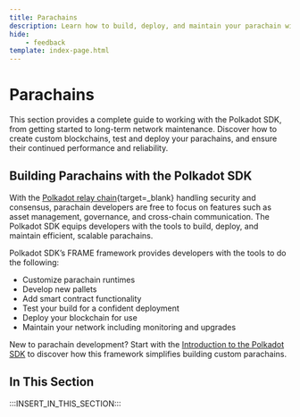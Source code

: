 ```yaml
---
title: Parachains
description: Learn how to build, deploy, and maintain your parachain with the Polkadot SDK, from initial setup through customization, testing, runtime upgrades, and network operations.
hide: 
    - feedback
template: index-page.html
---
```


# Parachains

This section provides a complete guide to working with the Polkadot SDK, from getting started to long-term network maintenance. Discover how to create custom blockchains, test and deploy your parachains, and ensure their continued performance and reliability.

## Building Parachains with the Polkadot SDK

With the [Polkadot relay chain](/polkadot-protocol/architecture/polkadot-chain/){target=\_blank} handling security and consensus, parachain developers are free to focus on features such as asset management, governance, and cross-chain communication. The Polkadot SDK equips developers with the tools to build, deploy, and maintain efficient, scalable parachains.

Polkadot SDK’s FRAME framework provides developers with the tools to do the following:

- Customize parachain runtimes
- Develop new pallets
- Add smart contract functionality
- Test your build for a confident deployment
- Deploy your blockchain for use
- Maintain your network including monitoring and upgrades

New to parachain development? Start with the [Introduction to the Polkadot SDK](/develop/parachains/get-started/intro-polkadot-sdk/) to discover how this framework simplifies building custom parachains.

## In This Section

:::INSERT_IN_THIS_SECTION:::
